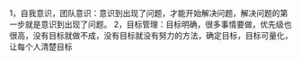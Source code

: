 1，自我意识，团队意识：意识到出现了问题，才能开始解决问题，解决问题的第一步就是意识到出现了问题。
2，目标管理：目标明确，很多事情要做，优先级也很高，没有目标就做不成，没有目标就没有努力的方法，确定目标，目标可量化，让每个人清楚目标
